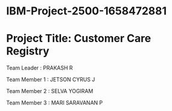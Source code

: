 # IBM-Project-2500-1658472881


# Project Title: Customer Care Registry

Team Leader : PRAKASH R

Team Member 1 : JETSON CYRUS J 

Team Member 2 : SELVA YOGIRAM

Team Member 3 : MARI SARAVANAN P
